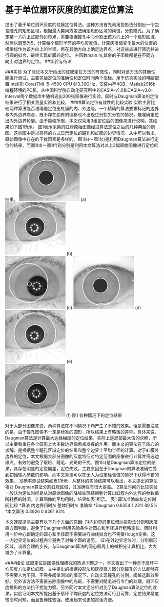 # 基于单位扇环灰度的虹膜定位算法
提出了基于单位扇环灰度的虹膜定位算法。这种方法首先利用投影法分割出一个包含瞳孔的矩形区域，根据最大类间方差法确定矩形区域的阈值，分割瞳孔。为了确定某一方向上虹膜外边界点，需要根据瞳孔中心分割出该方向上的一个扇形区域。然后以扇宽为5，计算每个扇形半环的平均灰度值，计算灰度值变化最大的位置的横坐标作为该方向上的半径。再在其他方向上确定边界点，对这些点进行筛选并进行圆的拟合，最终实现虹膜的定位。
主函数main.m,其余的子函数都是在不同方向上对边界的定位。
##实验与结论


###实验 
    为了验证本文所给出的虹膜定位方法的有效性，同时对该方法的其他性能进行测试，主要包括定位的准确性和定位时间两个指标。用于仿真实验的电脑配置Intel(R) Core(TM) i5-4590 CPU @3.30GHz，安装内存4GB，Matlab2016b编程环境的PC机。从中国科学院自动化研究所中的CASIA-v1.0和CASIA-v3.0-Interval两个数据库中随机选出200张图像进行实验。同时与Daugman算法的定位结果进行了相关测量实验和比较。
####算法定位有效性的比较实验
    实验主要比较两种算法能否准确地定位出虹膜的内、外边缘。一个精确的算法要求标记的边界与内外边界吻合，既不存在边界的偏移也不出现过分割欠分割的情况，能准确定位出内外边界轮廓。由于篇幅所限，本文仅采用3组定位后的图像来进行说明。其结果如下图1所示。
图1表示采集的虹膜原始图像经过算法定位之后的几种典型的例图。这些图中是以高亮的方式显示定位的瞳孔和虹膜的边界情况。从中可以看出，原始图像中存在的干扰因素是多样的。图1(a)～图1(c)是利用Daugman算法进行定位的结果，而图1(d)～图1(f)则分别是利用本文算法对以上3幅原始图像进行定位的结果。
![image](https://github.com/1579477793/Iris-location-Algorithm/blob/master/picture/a.bmp)
(a)                 
![image](https://github.com/1579477793/Iris-location-Algorithm/blob/master/picture/b.bmp)
(b)               
![image](https://github.com/1579477793/Iris-location-Algorithm/blob/master/picture/c.bmp)
(c)
![image](https://github.com/1579477793/Iris-location-Algorithm/blob/master/picture/d.bmp)
(d)                
![image](https://github.com/1579477793/Iris-location-Algorithm/blob/master/picture/e.bmp)
(e)               
![image](https://github.com/1579477793/Iris-location-Algorithm/blob/master/picture/f.bmp)
(f)
图1 各种情况下的定位结果

对于大部分图像来说，两种算法在不同情况下均产生了不错的效果。但是需要注意的是，由于瞳孔图像不一定是标准的圆形，所以结果上有略微的差异。具体来说，Daugman算法是计算最大边缘梯度的定位结果，实际上是局部最大值的求解，所以主要看重在各个圆周上大多数边界像素点发挥的作用。而本文的算法在于质心的求解，是根据整个瞳孔区域定位的结果和整个边界上平均半径的计算。对于虹膜外边界的定位，本文根据大部分图像的灰度特征对特定范围的图像进行计算并筛选边缘点，有效的避免了眼睑、睫毛、光斑的干扰。图1(c)是Daugman算法定位的结果，其存在明显的定位偏差，定位失败。主要原因在于Daugman的算法准确性受到初始输入参数的影响，而本文算法可以在无人为设定经验值的情况下获得不错的效果。
准确率测试结果如表1所示，从整体的实验结果可以看出，本文提出的算法相对 Daugman算法分割虹膜区域，其准确性有很大提高。
2算法时间的比较实验
一般认为定位时间是从对原始图像的降噪处理结束到计算出虹膜内外边界的参数值所耗费的时间。计算图像的平均用时，结果如表1所示。
表1 算法准确率和定位时间比较
*算法	    内边界用时/s	整体用时/s	准确率
*Daugman	0.8354	  1.2311	89.5%
*本文算法	0.3926	  0.6261	 93%

本文速度提高主要有以下几个方面的原因:
(1)内边界的定位借助投影法分割和灰度直方图判断，避免了Daugman利用先验条件对圆心和半径进行粗略定位。同时利用一阶中心距确定的圆心和半径既不需要进行曲线拟合也不需要Hough变换。这一内边界定位的过程完全避免了对每个圆的遍历。
(2)在外边界定位时，分割扇形区域，设置合理的步长，与Daugman算法的同心圆周上的微积分计算相比，大大减少了计算量。

####结论
虹膜定位是图像处理研究的热点问题之一，本文提出了一种基于扇环平均灰度方法定位虹膜。文中提出的根据投影法和灰度直方图分割瞳孔的方法能够在不需要人为干预、不需多阈值测试的情况下，自动实现瞳孔的分割，阈值选取效果好。另外该方法不需要去除图像中的光斑，不需要对睫毛进行专门的处理，扇环灰度投影的方法抗干扰能力强。另外同时本文还分析对比了Daugman算法定位的效果，实验证明本文所提出基于扇环平均灰度的定位方法可行且可靠，定位结果精度较高时间短，而且鲁棒性较强，使用起来也更加灵活方便。
